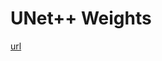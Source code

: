 # UNet++ Weights

[url](https://drive.google.com/drive/u/1/folders/1cJ4ADC-8-iwWIcy39-llkUS5AfMTcJaM)